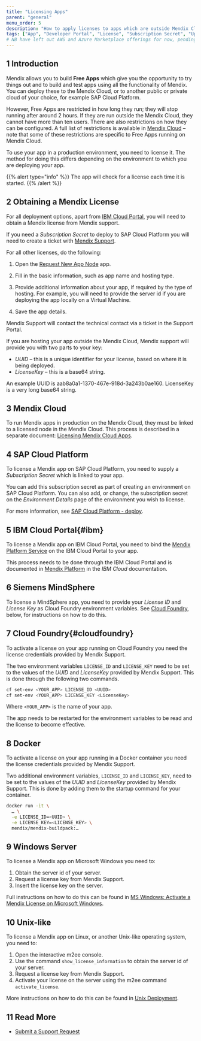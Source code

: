 ```yaml
---
title: "Licensing Apps"
parent: "general"
menu_order: 5
description: "How to apply licenses to apps which are outside Mendix Cloud"
tags: ["App", "Developer Portal", "License", "Subscription Secret", "Upgrade", "SAP", "IBM", "Siemens MindSphere"]
# NB have left out AWS and Azure Marketplace offerings for now, pending further research.
---
```


## 1 Introduction

Mendix allows you to build **Free Apps** which give you the opportunity to try things out and to build and test apps using all the functionality of Mendix. You can deploy these to the Mendix Cloud, or to another public or private cloud of your choice, for example SAP Cloud Platform.

However, Free Apps are restricted in how long they run; they will stop running after around 2 hours. If they are run outside the Mendix Cloud, they cannot have more than ten users. There are also restrictions on how they can be configured. A full list of restrictions is available in [Mendix Cloud](mendix-cloud-deploy) – note that some of these restrictions are specific to Free Apps running on Mendix Cloud.

To use your app in a production environment, you need to license it. The method for doing this differs depending on the environment to which you are deploying your app.

{{% alert type="info" %}}
The app will check for a license each time it is started.
{{% /alert %}}

## 2 Obtaining a Mendix License

For all deployment options, apart from [IBM Cloud Portal](#ibm), you will need to obtain a Mendix license from Mendix support.

If you need a *Subscription Secret* to deploy to SAP Cloud Platform you will need to create a ticket with [Mendix Support](https://support.mendix.com).

For all other licenses, do the following:

1. Open the [Request New App Node](https://newnode.mendix.com/) app.

2. Fill in the basic information, such as app name and hosting type.

3. Provide additional information about your app, if required by the type of hosting. For example, you will need to provide the server id if you are deploying the app locally on a Virtual Machine.

4. Save the app details.

Mendix Support will contact the technical contact via a ticket in the Support Portal.

If you are hosting your app outside the Mendix Cloud, Mendix support will provide you with two parts to your key:
* *UUID* – this is a unique identifier for your license, based on where it is being deployed. 
* *LicenseKey* – this is a base64 string.

An example UUID is aab8a0a1-1370-467e-918d-3a243b0ae160. LicenseKey is a very long base64 string.

## 3 Mendix Cloud

To run Mendix apps in production on the Mendix Cloud, they must be linked to a licensed node in the Mendix Cloud. This process is described in a separate document: [Licensing Mendix Cloud Apps](licensing-apps).

## 4 SAP Cloud Platform

To license a Mendix app on SAP Cloud Platform, you need to supply a *Subscription Secret* which is linked to your app.

You can add this subscription secret as part of creating an environment on SAP Cloud Platform. You can also add, or change, the subscription secret on the *Environment Details* page of the environment you wish to license.

For more information, see [SAP Cloud Platform - deploy](sap-cloud-platform).

## 5 IBM Cloud Portal{#ibm}

To license a Mendix app on IBM Cloud Portal, you need to bind the [Mendix Platform Service](https://cloud.ibm.com/catalog/services/mendix-platform-service) on the IBM Cloud Portal to your app.

This process needs to be done through the IBM Cloud Portal and is documented in [Mendix Platform](https://cloud.ibm.com/docs/services/Mendix-Rapid-Application-Development-Platform) in the *IBM Cloud* documentation. 

## 6 Siemens MindSphere

To license a MindSphere app, you need to provide your *License ID* and *License Key* as Cloud Foundry environment variables. See [Cloud Foundry](#cloudfoundry), below, for instructions on how to do this.

## 7 Cloud Foundry{#cloudfoundry}

To activate a license on your app running on Cloud Foundry you need the license credentials provided by Mendix Support.

The two environment variables `LICENSE_ID` and `LICENSE_KEY` need to be set to the values of the *UUID* and *LicenseKey* provided by Mendix Support. This is done through the following two commands.

```bash
cf set-env <YOUR_APP> LICENSE_ID <UUID>
cf set-env <YOUR_APP> LICENSE_KEY <LicenseKey>
```
Where `<YOUR_APP>` is the name of your app.

The app needs to be restarted for the environment variables to be read and the license to become effective.

## 8 Docker

To activate a license on your app running in a Docker container you need the license credentials provided by Mendix Support.

Two additional environment variables, `LICENSE_ID` and `LICENSE_KEY`, need to be set to the values of the *UUID* and *LicenseKey* provided by Mendix Support. This is done by adding them to the startup command for your container.

```bash
docker run -it \
  … \
  -e LICENSE_ID=<UUID> \
  -e LICENSE_KEY=<LICENSE_KEY> \
  mendix/mendix-buildpack:…
```

## 9 Windows Server

To license a Mendix app on Microsoft Windows you need to:

1. Obtain the server id of your server.
2. Request a license key from Mendix Support.
3. Insert the license key on the server.

Full instructions on how to do this can be found in [MS Windows: Activate a Mendix License on Microsoft Windows](activate-a-mendix-license-on-microsoft-windows).

## 10 Unix-like

To license a Mendix app on Linux, or another Unix-like operating system, you need to:

1. Open the interactive m2ee console.
2. Use the command `show_license_information` to obtain the server id of your server.
3. Request a license key from Mendix Support.
4. Activate your license on the server using the m2ee command `activate_license`.

More instructions on how to do this can be found in [Unix Deployment](unix-like).

## 11 Read More

* [Submit a Support Request](/developerportal/support/submit-support-request)
